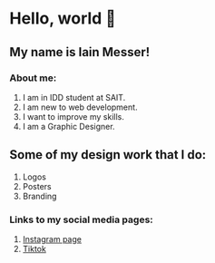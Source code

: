 # Hello, world 👋
## My name is Iain Messer!
### About me: 
1. I am in IDD student at SAIT.
2. I am new to web development.
3. I want to improve my skills.
4. I am a Graphic Designer.
## Some of my design work that I do: 
1. Logos
2. Posters
3. Branding
### Links to my social media pages:
1. [Instagram page](https://www.instagram.com/messer_designs/)
2. [Tiktok](https://www.tiktok.com/@messer_designs) 
